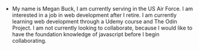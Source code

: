 - My name is Megan Buck, I am currently serving in the US Air Force. I am interested in a job in web development after I retire. 
I am currently learning web development through a Udemy course and The Odin Project.
I am not currently looking to collaborate, because I would like to have the foundation knowledge of javascript before I begin collaborating. 
